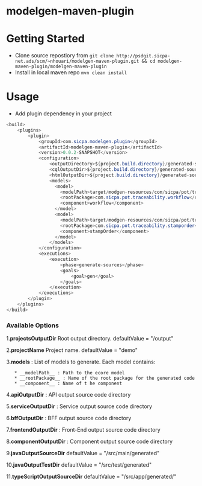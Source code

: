 # modelgen-maven-plugin

# Getting Started

* Clone source repostiory from `git clone http://psdgit.sicpa-net.ads/scm/~nhouari/modelgen-maven-plugin.git && cd modelgen-maven-plugin/modelgen-maven-plugin`
* Install in local maven repo `mvn clean install`

# Usage
* Add plugin dependency in your project

```java
<build>
	<plugins>
		<plugin>
			<groupId>com.sicpa.modelgen.plugin</groupId>
			<artifactId>modelgen-maven-plugin</artifactId>
			<version>0.0.2-SNAPSHOT</version>
			<configuration>
				<outputDirectory>${project.build.directory}/generated-sources/java</outputDirectory>
	            <cqlOutputDir>${project.build.directory}/generated-sources/schema</cqlOutputDir>
	            <htmlOutputDir>${project.build.directory}/generated-sources/html</htmlOutputDir>
				<models>
                  <model>
                    <modelPath>target/modgen-resources/com/sicpa/pot/traceability/workflow/model/workflow.ecore</modelPath>
                    <rootPackage>com.sicpa.pot.traceability.workflow</rootPackage>
                    <component>workflow</component>
                  </model>
                  <model>
                    <modelPath>target/modgen-resources/com/sicpa/pot/traceability/stamporder/model/stamporder.ecore</modelPath>
                    <rootPackage>com.sicpa.pot.traceability.stamporder</rootPackage>
                    <component>stampOrder</component>
                  </model>
                </models>
			</configuration>
			<executions>
				<execution>
					<phase>generate-sources</phase>
					<goals>
						<goal>gen</goal>
					</goals>
				</execution>
			</executions>
		</plugin>
	</plugins>
</build>

```

### Available Options

1.__projectsOutputDir__ Root output directory. defaultValue = "/output"

2.__projectName__ Project name. defaultValue = "demo"

3.__models__ : List of models to generate. Each model contains:

       * __modelPath__ : Path to the ecore model
       * __rootPackage__ : Name of the root package for the generated code
       * __component__ : Name of t he component
        
4.__apiOutputDir__ : API output source code directory

5.__serviceOutputDir__ : Service output source code directory

6.__bffOutputDir__ : BFF output source code directory

7.__frontendOutputDir__ : Front-End output source code directory

8.__componentOutputDir__ : Component output source code directory

9.__javaOutputSourceDir__ defaultValue = "/src/main/generated"

10.__javaOutputTestDir__ defaultValue = "/src/test/generated"

11.__typeScriptOutputSourceDir__ defaultValue = "/src/app/generated/"

